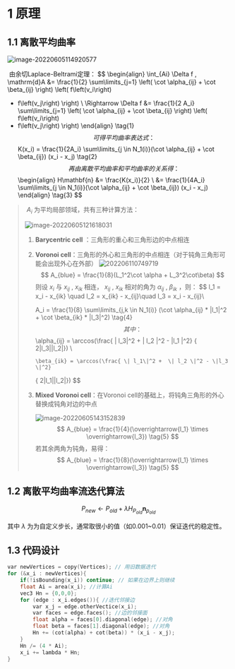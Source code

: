 # 1 原理

## 1.1 离散平均曲率

![image-20220605114920577](https://qglh-tuchuang.oss-cn-hangzhou.aliyuncs.com/markdown_img/202206110749048.png)

​	由余切Laplace-Beltrami定理：
$$
\begin{align}
\int_{Ai} \Delta f \, \mathrm{d}A &= \frac{1}{2}
\sum\limits_{j=1} \left( \cot \alpha_{ij} + \cot \beta_{ij} \right) \left( f\left(v_i\right)  
-  f\left(v_j\right)  \right) \\
\Rightarrow \Delta f &= \frac{1}{2 A_i}
\sum\limits_{j=1} \left( \cot \alpha_{ij} + \cot \beta_{ij} \right) \left( f\left(v_i\right)  
-  f\left(v_j\right)  \right)
\end{align} \tag{1}
$$
​	可得平均曲率表达式：
$$
K(x_i) = \frac{1}{2A_i} \sum\limits_{j \in N_1(i)}(\cot \alpha_{ij} + \cot \beta_{ij})
(x_i - x_j) \tag{2}
$$
​	再由离散平均曲率和平均曲率的关系得：
$$
\begin{align}
H\mathbf{n} &= \frac{K(x_i)}{2} \\
&= \frac{1}{4A_i} \sum\limits_{j \in N_1(i)}(\cot \alpha_{ij} + \cot \beta_{ij})
(x_i - x_j)
\end{align} \tag{3}
$$

> ​	 $A_i$ 为平均局部领域，共有三种计算方法：
>
> ![image-20220605121618031](https://qglh-tuchuang.oss-cn-hangzhou.aliyuncs.com/markdown_img/202206110749934.png)
>
> 1. **Barycentric cell** ：三角形的重心和三角形边的中点相连
>
> 2. **Voronoi cell**：三角形的外心和三角形的中点相连（对于钝角三角形可能会出现外心在外部）
>    ![202206110749719](https://qglh-tuchuang.oss-cn-hangzhou.aliyuncs.com/markdown_img/202206110749719.png)
>    $$
>    A_{blue} = \frac{1}{8}(L_1^2\cot \alpha + L_3^2\cot\beta)
>    $$
>    则设 $x_i$ 与 $x_{ij}$ , $x_{ik}$ 相连， $x_{ij}$ , $x_{ik}$ 相对的角为 $\alpha_{ij}$ , $\beta_{ik}$ ，则：
> $$
> l_1 = x_i - x_{ik} \quad
>    l_2 = x_{ik} - x_{ij}\quad
>    l_3 = x_i - x_{ij}\\
>       
>    A_i = \frac{1}{8} \sum\limits_{j,k \in N_1(i)} (\cot \alpha_{ij} * \|l_1\|^2 + \cot \beta_{ik} * \|l_3\|^2) \tag{4}
> $$
>    其中：
> $$
> \alpha_{ij} = \arccos(\frac{ \| l_3\|^2 +  \| l_2 \|^2 - \|l_1 \|^2}
>     { 2\|l_3\|\|l_2\|}) \\
>  
>        \beta_{ik} = \arccos(\frac{ \| l_1\|^2 +  \| l_2 \|^2 - \|l_3 \|^2}
>     { 2\|l_1\|\|l_2\|})
> $$
> 3. **Mixed Voronoi cell**：在Voronoi cell的基础上，将钝角三角形的外心替换成钝角对边的中点
> 
>      ![image-20220605143152839](https://qglh-tuchuang.oss-cn-hangzhou.aliyuncs.com/markdown_img/202206110748058.png)
> $$
>   A_{blue} = \frac{1}{4}(\overrightarrow{l_1} \times \overrightarrow{l_3}) \tag{5}
> $$
>    若其余两角为钝角，易得：
> $$
>    A_{blue} = \frac{1}{8}(\overrightarrow{l_1} \times \overrightarrow{l_3}) \tag{5}
> $$
> 



## 1.2 离散平均曲率流迭代算法
$$
P_{new} \leftarrow P_{old} + \lambda H_{P_{old}}\mathbf{n}_{p_{old}}
$$

其中 $\lambda$ 为为自定义步长，通常取很小的值（如0.001~0.01）保证迭代的稳定性。



## 1.3 代码设计

```c++
var newVertices = copy(Vertices); // 用旧数据迭代
for (&x_i : newVertices){
    if(!isBounding(x_i)) continue; // 如果在边界上则继续
    float Ai = area(x_i); //计算Ai
    vec3 Hn = {0,0,0};
    for (edge : x_i.edges()){ //迭代邻接边
        var x_j = edge.otherVectice(x_i);
        var faces = edge.faces(); //边的邻接面
        float alpha = faces[0].diagonal(edge); //对角
        float beta = faces[1].diagonal(edge); //对角
        Hn += (cot(alpha) + cot(beta)) * (x_i - x_j);
    }
    Hn /= (4 * Ai);
    x_i += lambda * Hn;
}
```



